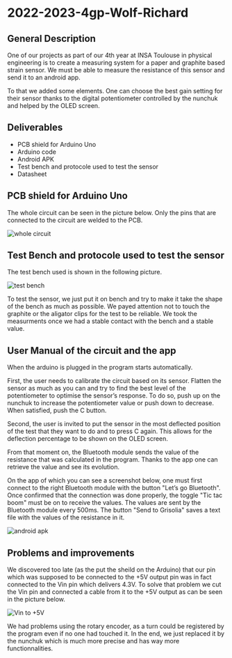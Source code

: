 # 2022-2023-4gp-Wolf-Richard

## General Description

One of our projects as part of our 4th year at INSA Toulouse in physical engineering is to create a measuring system for a paper and graphite based strain sensor. We must be able to measure the resistance of this sensor and send it to an android app.

To that we added some elements. One can choose the best gain setting for their sensor thanks to the digital potentiometer controlled by the nunchuk and helped by the OLED screen.

## Deliverables

- PCB shield for Arduino Uno
- Arduino code
- Android APK
- Test bench and protocole used to test the sensor
- Datasheet

## PCB shield for Arduino Uno

The whole circuit can be seen in the picture below. Only the pins that are connected to the circuit are welded to the PCB.

![whole circuit](https://user-images.githubusercontent.com/117917683/232507219-35aaf22e-3712-4acb-b655-914e615d6e81.jpeg)

## Test Bench and protocole used to test the sensor

The test bench used is shown in the following picture.

![test bench](https://user-images.githubusercontent.com/117917683/232510201-2b17cb76-b257-466b-8278-d96453b23fee.jpeg)

To test the sensor, we just put it on bench and try to make it take the shape of the bench as much as possible. We payed attention not to touch the graphite or the aligator clips for the test to be reliable. We took the measurments once we had a stable contact with the bench and a stable value.

## User Manual of the circuit and the app

When the arduino is plugged in the program starts automatically.

First, the user needs to calibrate the circuit based on its sensor. Flatten the sensor as much as you can and try to find the best level of the potentiometer to optimise the sensor’s response. To do so, push up on the nunchuk to increase the potentiometer value or push down to decrease. When satisfied, push the C button.

Second, the user is invited to put the sensor in the most deflected position of the test that they want to do and to press C again. This allows for the deflection percentage to be shown on the OLED screen.

From that moment on, the Bluetooth module sends the value of the resistance that was calculated in the program. Thanks to the app one can retrieve the value and see its evolution.

On the app of which you can see a screenshot below, one must first connect to the right Bluetooth module with the button "Let’s go Bluetooth". Once confirmed that the connection was done properly, the toggle "Tic tac boom" must be on to receive the values. The values are sent by the Bluetooth module every 500ms. The button "Send to Grisolia" saves a text file with the values of the resistance in it.

![android apk](https://user-images.githubusercontent.com/117917683/232510049-f4463200-e7e3-4e24-a70d-527d352089af.jpeg)

## Problems and improvements

We discovered too late (as the put the sheild on the Arduino) that our pin which was supposed to be connected to the +5V output pin was in fact connected to the Vin pin which delivers 4.3V. To solve that problem we cut the Vin pin and connected a cable from it to the +5V output as can be seen in the picture below.

![Vin to +5V](https://user-images.githubusercontent.com/117917683/232507183-34a4139c-3b46-4c27-ba81-c38f9881cd78.jpeg)

We had problems using the rotary encoder, as a turn could be registered by the program even if no one had touched it. In the end, we just replaced it by the nunchuk which is much more precise and has way more functionnalities.
